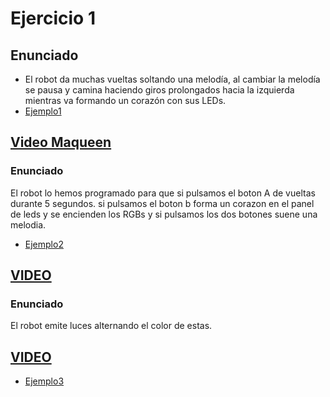 # Ejercicio 1

## Enunciado

- El robot da muchas vueltas soltando una melodía, al cambiar la melodía se pausa y camina haciendo giros prolongados hacia la izquierda mientras va formando un corazón con sus LEDs.
- [Ejemplo1](ejemplo1makecode.txt)
## [Video Maqueen](https://www.youtube.com/shorts/jI-gzPn0nyo)


### Enunciado
El robot lo hemos programado para que si pulsamos el boton A de vueltas durante 5 segundos. si pulsamos el boton b forma un corazon en el panel de leds y se encienden los RGBs y si pulsamos los dos botones suene una melodia.
- [Ejemplo2](ejemplo2makecode.hex)
## [VIDEO](https://youtube.com/shorts/2Im5JwDPNg4)


### Enunciado
El robot emite luces alternando el color de estas.
## [VIDEO](https://youtube.com/shorts/Vo7jA3MEMOQ?feature=share)

- [Ejemplo3](microbit-maqueen-ejemplon2.hex)

